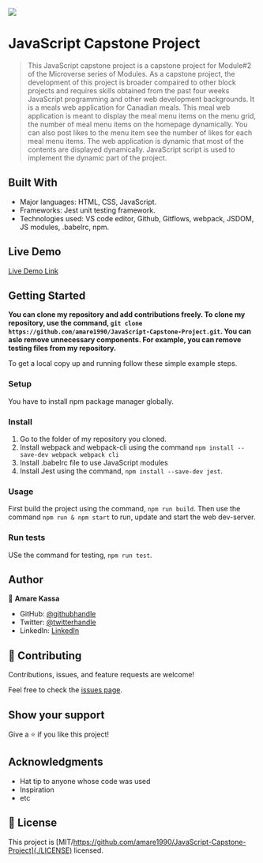 ![](https://img.shields.io/badge/Microverse-blueviolet)

# JavaScript Capstone Project

> This JavaScript capstone project is a capstone project for Module#2 of the Microverse series of Modules. As a capstone project, the development of this project is broader compaired to other block projects and requires skills obtained from the past four weeks JavaScript programming and other web development backgrounds. It is a meals web application for Canadian meals. This meal web application is meant to display the meal menu items on the menu grid, the number of meal menu items on the homepage dynamically. You can also post likes to the menu item see the number of likes for each meal menu items. The web application is dynamic that most of the contents are displayed dynamically. JavaScript script is used to implement the dynamic part of the project. 


## Built With

- Major languages: HTML, CSS, JavaScript.
- Frameworks: Jest unit testing framework.
- Technologies used: VS code editor, Github, Gitflows, webpack, JSDOM, JS modules, .babelrc, npm. 

## Live Demo

[Live Demo Link](https://www.loom.com/share/2e5639ffe4904400ad7a9baaba57e9f7)


## Getting Started

**You can clone my repository and add contributions freely. To clone my repository, use the command, `git clone https://github.com/amare1990/JavaScript-Capstone-Project.git`. You can aslo remove unnecessary components. For example, you can remove testing files from my repository.**


To get a local copy up and running follow these simple example steps.

### Setup
You have to install npm package manager globally.

### Install
1. Go to the folder of my repository you cloned.
2. Install webpack and webpack-cli using the command `npm install --save-dev webpack webpack cli`
3. Install .babelrc file to use JavaScript modules
4. Install Jest using the command, `npm install --save-dev jest`.

### Usage
First build the project using the command, `npm run build`.
Then use the command `npm run & npm start` to run, update and start the web dev-server.

### Run tests
USe the command for testing, `npm run test`.


## Author

👤 **Amare Kassa**

- GitHub: [@githubhandle](https://github.com/amare1990)
- Twitter: [@twitterhandle](https://twitter.com/twitterhandle)
- LinkedIn: [LinkedIn](https://linkedin.com/in/linkedinhandle)

## 🤝 Contributing

Contributions, issues, and feature requests are welcome!

Feel free to check the [issues page](https://github.com/amare1990/JavaScript-Capstone-Project/issues).

## Show your support

Give a ⭐️ if you like this project!

## Acknowledgments

- Hat tip to anyone whose code was used
- Inspiration
- etc

## 📝 License

This project is [MIT/https://github.com/amare1990/JavaScript-Capstone-Project](./LICENSE) licensed.